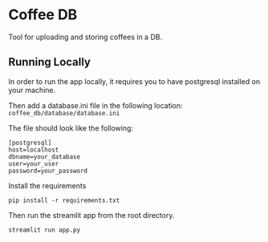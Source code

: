 # Coffee DB

Tool for uploading and storing coffees in a DB.

## Running Locally

In order to run the app locally, it requires you to have postgresql installed on your machine.

Then add a database.ini file in the following location: `coffee_db/database/database.ini`

The file should look like the following:
```
[postgresql]
host=localhost
dbname=your_database
user=your_user
password=your_password
```

Install the requirements

```pip install -r requirements.txt```

Then run the streamlit app from the root directory.

```streamlit run app.py```
